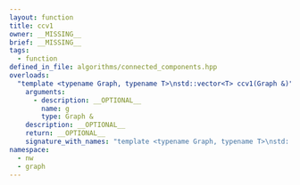 ```yaml
---
layout: function
title: ccv1
owner: __MISSING__
brief: __MISSING__
tags:
  - function
defined_in_file: algorithms/connected_components.hpp
overloads:
  "template <typename Graph, typename T>\nstd::vector<T> ccv1(Graph &)":
    arguments:
      - description: __OPTIONAL__
        name: g
        type: Graph &
    description: __OPTIONAL__
    return: __OPTIONAL__
    signature_with_names: "template <typename Graph, typename T>\nstd::vector<T> ccv1(Graph & g)"
namespace:
  - nw
  - graph
---
```

